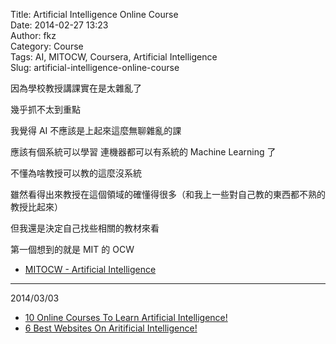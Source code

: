 Title: Artificial Intelligence Online Course  
Date: 2014-02-27 13:23  
Author: fkz  
Category: Course  
Tags: AI, MITOCW, Coursera, Artificial Intelligence  
Slug: artificial-intelligence-online-course  
  
因為學校教授講課實在是太雜亂了  
  
幾乎抓不太到重點  
  
我覺得 AI 不應該是上起來這麼無聊雜亂的課  
  
應該有個系統可以學習 連機器都可以有系統的 Machine Learning 了  
  
不懂為啥教授可以教的這麼沒系統  
  
雖然看得出來教授在這個領域的確懂得很多（和我上一些對自己教的東西都不熟的教授比起來）  
  
但我還是決定自己找些相關的教材來看  
  
第一個想到的就是 MIT 的 OCW  
  
+ [MITOCW - Artificial Intelligence](http://ocw.mit.edu/courses/electrical-engineering-and-computer-science/6-034-artificial-intelligence-fall-2010/)  
  
---  
  
2014/03/03  
  
+ [10 Online Courses To Learn Artificial Intelligence!](http://www.efytimes.com/e1/fullnews.asp?edid=127676)  
+ [6 Best Websites On Aritificial Intelligence!](http://www.efytimes.com/e1/fullnews.asp?edid=131896)  
